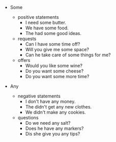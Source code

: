 - Some
  - positive statements
    - I need some butter.
    - We have some food.
    - The had some good ideas.
  - requests
    - Can I have some time off?
    - Will you give me some space?
    - Can he take care of some things for me?
  - offers
    - Would you like some wine?
    - Do you want some cheese?
    - Do you want some more time?

- Any
  - negative statements
    -  I don't have any money.
    -  The didn't get any new clothes.
    -  We didn't make any cookies.
  - questions
    - Do we need any salt?
    - Does he have any markers?
    - Dis she give you any tips?
